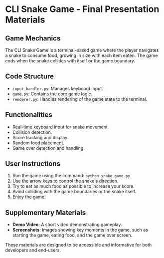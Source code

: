 # CLI Snake Game - Final Presentation Materials

## Game Mechanics
The CLI Snake Game is a terminal-based game where the player navigates a snake to consume food, growing in size with each item eaten. The game ends when the snake collides with itself or the game boundary.

## Code Structure
- `input_handler.py`: Manages keyboard input.
- `game.py`: Contains the core game logic.
- `renderer.py`: Handles rendering of the game state to the terminal.

## Functionalities
- Real-time keyboard input for snake movement.
- Collision detection.
- Score tracking and display.
- Random food placement.
- Game over detection and handling.

## User Instructions
1. Run the game using the command: `python snake_game.py`
2. Use the arrow keys to control the snake's direction.
3. Try to eat as much food as possible to increase your score.
4. Avoid colliding with the game boundaries or the snake itself.
5. Enjoy the game!

## Supplementary Materials
- **Demo Video**: A short video demonstrating gameplay.
- **Screenshots**: Images showing key moments in the game, such as starting the game, eating food, and the game over screen.

These materials are designed to be accessible and informative for both developers and end-users.
